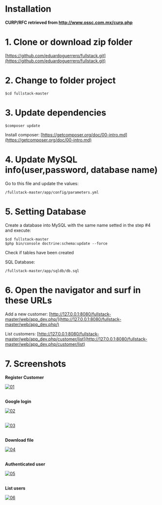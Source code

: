 # Installation

**CURP/RFC retrieved from http://www.ossc.com.mx/curp.php**

# 1. Clone or download zip folder
[https://github.com/eduardoguerrero/fullstack.git](https://github.com/eduardoguerrero/fullstack.git)

# 2. Change to folder project
```
$cd fullstack-master
```
# 3. Update dependencies
```
$composer update
```   

Install composer: 
[https://getcomposer.org/doc/00-intro.md](https://getcomposer.org/doc/00-intro.md)

# 4. Update MySQL info(user,password, database name)
Go to this file and update the values:
```
/fullstack-master/app/config/parameters.yml
```

# 5. Setting Database
Create a database into MySQL with the same name setted in the step #4 and execute:
```
$cd fullstack-master
$php bin/console doctrine:schema:update --force
 ```
 Check if tables have been created

SQL Database:
```
/fullstack-master/app/sqldb/db.sql
```

# 6. Open the navigator and surf in these URLs
Add a new customer: 
[http://127.0.0.1:8080/fullstack-master/web/app_dev.php/](http://127.0.0.1:8080/fullstack-master/web/app_dev.php/)

List customers: 
[http://127.0.0.1:8080/fullstack-master/web/app_dev.php/customer/list](http://127.0.0.1:8080/fullstack-master/web/app_dev.php/customer/list)


# 7. Screenshots
**Register Customer**

<a href="https://ibb.co/kHcKgx"><img src="https://image.ibb.co/mBd38c/01.jpg" alt="01" border="0"></a><br /><br/>


**Google login**

<a href="https://imgbb.com/"><img src="https://image.ibb.co/mW6sZH/02.jpg" alt="02" border="0"></a><br /><br/>



<a href="https://imgbb.com/"><img src="https://image.ibb.co/k6Yjgx/03.jpg" alt="03" border="0"></a><br /><br />

**Download file**

<a href="https://ibb.co/iRdd8c"><img src="https://preview.ibb.co/d9G9EH/04.jpg" alt="04" border="0"></a><br /><br />


**Authenticated user**


<a href="https://ibb.co/jwQKEH"><img src="https://preview.ibb.co/i2Qaoc/05.jpg" alt="05" border="0"></a><br /><br />

**List users**

<a href="https://ibb.co/f0K71x"><img src="https://preview.ibb.co/dTiZgx/06.jpg" alt="06" border="0"></a><br />
